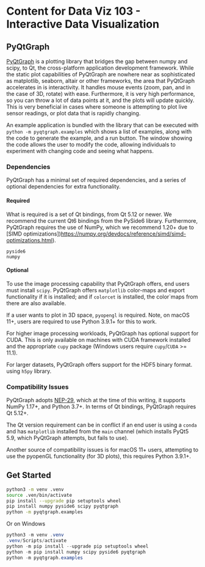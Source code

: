 # Content for Data Viz 103 - Interactive Data Visualization

## PyQtGraph

[PyQtGraph](www.pyqtgraph.org) is a plotting library that bridges the gap between numpy and scipy, to Qt, the cross-platform application development framework.  While the static plot capabilities of PyQtGraph are nowhere near as sophisticated as matplotlib, seaborn, altair or other frameworks, the area that PyQtGraph accelerates in is interactivity.  It handles mouse events (zoom, pan, and in the case of 3D, rotate) with ease.  Furthermore, it is very high performance, so you can throw a lot of data points at it, and the plots will update quickly.  This is very beneficial in cases where someone is attempting to plot live sensor readings, or plot data that is rapidly changing.

An example application is bundled with the library that can be executed with `python -m pyqtgraph.examples` which shows a list of examples, along with the code to generate the example, and a run button.  The window showing the code allows the user to modify the code, allowing individuals to experiment with changing code and seeing what happens.

### Dependencies

PyQtGraph has a minimal set of required dependencies, and a series of optional dependencies for extra functionality.  

#### Required

What is required is a set of Qt bindings, from Qt 5.12 or newer.  We recommend the current Qt6 bindings from the PySide6 library.  Furthermore, PyQtGraph requires the use of NumPy, which we recommend 1.20+ due to [SIMD optimizations])https://numpy.org/devdocs/reference/simd/simd-optimizations.html).

```text
pyside6
numpy
```

#### Optional

To use the image processing capability that PyQtGraph offers, end users must install `scipy`.  PyQtGraph offers `matplotlib` color-maps and export functionality if it is installed; and if `colorcet` is installed, the color`maps from there are also available.

If a user wants to plot in 3D space, `pyopengl` is required.  Note, on macOS 11+, users are required to use Python 3.9.1+ for this to work.

For higher image processing workloads, PyQtGraph has optional support for CUDA.  This is only available on machines with CUDA framework installed and the appropriate `cupy` package (Windows users require `cupy`/`CUDA` >= 11.1).

For larger datasets, PyQtGraph offers support for the HDF5 binary format. using `h5py` library.

### Compatibility Issues

PyQtGraph adopts [NEP-29](https://numpy.org/neps/nep-0029-deprecation_policy.html), which at the time of this writing, it supports NumPy 1.17+, and Python 3.7+.  In terms of Qt bindings, PyQtGraph requires Qt 5.12+.  

The Qt version requirement can be in conflict if an end user is using a `conda` and has `matplotlib` installed from the `main` channel (which installs PyQt5 5.9, which PyQtGraph attempts, but fails to use).

Another source of compatibility issues is for macOS 11+ users, attempting to use the pyopenGL functionality (for 3D plots), this requires Python 3.9.1+.

## Get Started

```bash
python3 -m venv .venv
source .ven/bin/activate
pip install --upgrade pip setuptools wheel
pip install numpy pyside6 scipy pyqtgraph
python -m pyqtgraph.examples
```

Or on Windows

```powershell
python3 -m venv .venv
.venv/Scripts/activate
python -m pip install --upgrade pip setuptools wheel
python -m pip install numpy scipy pyside6 pyqtgraph
python -m pyqtgraph.examples
```
